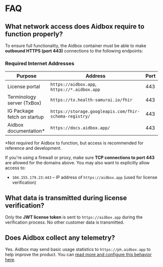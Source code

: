 # FAQ

## What network access does Aidbox require to function properly?

To ensure full functionality, the Aidbox container must be able to make **outbound HTTPS (port 443)** connections to the following endpoints:

### Required Internet Addresses

| Purpose                     | Address                                                       | Port |
|-----------------------------|---------------------------------------------------------------|------|
| License portal              | `https://aidbox.app`, `https://*.aidbox.app`                  | 443  |
| Terminology server (TxBox)  | `https://tx.health-samurai.io/fhir`                           | 443  |
| IG Package fetch on startup | `https://storage.googleapis.com/fhir-schema-registry/`        | 443  |
| Aidbox documentation*       | `https://docs.aidbox.app/`                                    | 443  |

*Not required for Aidbox to function, but access is recommended for reference and development.

If you're using a firewall or proxy, make sure **TCP connections to port 443** are allowed for the domains above. You may also want to explicitly allow access to:

- `104.155.179.23:443` – IP address of `https://aidbox.app` (used for license verification)

## What data is transmitted during license verification?

Only the **JWT license token** is sent to `https://aidbox.app` during the verification process. No other customer data is transmitted.

## Does Aidbox collect any telemetry?

Yes. Aidbox may send basic usage statistics to `https://ph.aidbox.app` to help improve the product. You can [read more and configure this behavior here](/reference/settings/general.md#usage-stats).
